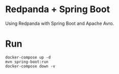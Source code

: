 # Redpanda + Spring Boot

Using Redpanda with Spring Boot and Apache Avro.

# Run

```shell
docker-compose up -d
mvn spring-boot:run
docker-compose down -v
```

